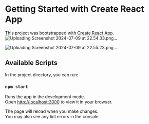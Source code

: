 # Getting Started with Create React App

This project was bootstrapped with [Create React App](https://github.com/facebook/create-react-app).
![Uploading Screenshot 2024-07-09 at 22.54.33.png…]()

![Uploading Screenshot 2024-07-09 at 22.55.23.png…]()


## Available Scripts

In the project directory, you can run:

### `npm start`

Runs the app in the development mode.\
Open [http://localhost:3000](http://localhost:3000) to view it in your browser.

The page will reload when you make changes.\
You may also see any lint errors in the console.
